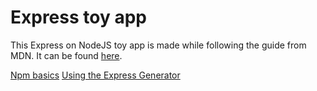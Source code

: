 # Express toy app

This Express on NodeJS toy app is made while following the guide from MDN. It can be found [here](https://developer.mozilla.org/en-US/docs/Learn/Server-side/Express_Nodejs).

[Npm basics](npm-basics.md)
[Using the Express Generator](express-generator.md)